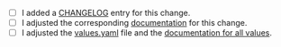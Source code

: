 <!--
  Keep PR title verbose enough and add prefix telling about what plugin it touches e.g "[prometheus]" or "[app]"
-->

<!--
  Description of what have been changed. Please also reference an issue, when available.
-->

<!--
  Place an '[x]' (no spaces) in all applicable fields.

  The changelog entry format looks as follow:
    - [#<PR-ID>](<PR-URL>): [<PLUGIN>] ...
-->

- [ ] I added a [CHANGELOG](https://github.com/kobsio/kobs/blob/master/CHANGELOG.md) entry for this change.
- [ ] I adjusted the corresponding [documentation](https://github.com/kobsio/kobs/tree/main/docs) for this change.
- [ ] I adjusted the [values.yaml](https://github.com/kobsio/kobs/blob/main/deploy/helm/kobs/values.yaml) file and the [documentation for all values](https://github.com/kobsio/kobs/blob/main/docs/installation/helm.md).
